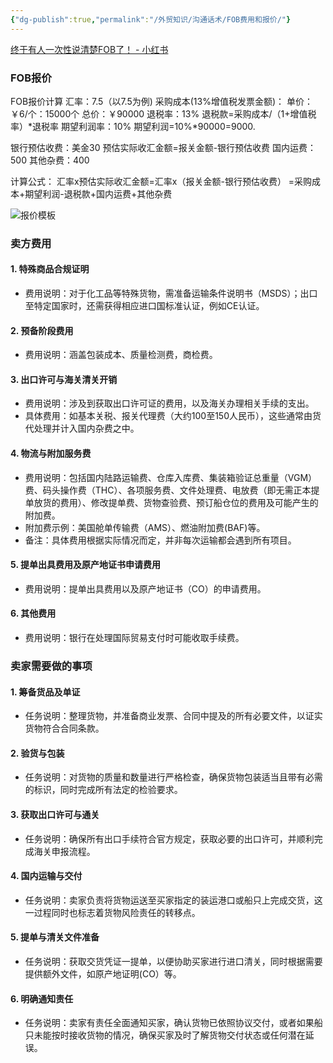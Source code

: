```yaml
---
{"dg-publish":true,"permalink":"/外贸知识/沟通话术/FOB费用和报价/"}
---
```


[终于有人一次性说清楚FOB了！ - 小红书](https://www.xiaohongshu.com/explore/66fa92d4000000001a0234a2?xsec_token=ABwfEQbIiQWu_2Nj0MaqjmYyb7NRcmPwEetpYLOTtB4N8=&xsec_source=pc_collect)

### FOB报价

FOB报价计算
汇率：7.5（以7.5为例)
采购成本(13%增值税发票金额)：
单价：￥6/个：15000个
总价：￥90000
退税率：13%
退税款=采购成本/（1+增值税率）\*退税率
期望利润率：10%
期望利润=10%\*90000=9000.

银行预估收费：美金30
预估实际收汇金额=报关金额-银行预估收费
国内运费：500
其他杂费：400

计算公式：
汇率x预估实际收汇金额=汇率x（报关金额-银行预估收费）
=采购成本+期望利润-退税款+国内运费+其他杂费


![报价模板](https://sns-webpic-qc.xhscdn.com/202412011934/ae0398cd015d9fef4f344cf05766bd76/1040g2sg3188h5l2vk4dg5nll4q008gdbbte5u18!nd_dft_wlteh_webp_3)




### 卖方费用

#### 1. 特殊商品合规证明

- 费用说明：对于化工品等特殊货物，需准备运输条件说明书（MSDS）；出口至特定国家时，还需获得相应进口国标准认证，例如CE认证。

#### 2. 预备阶段费用

- 费用说明：涵盖包装成本、质量检测费，商检费。

#### 3. 出口许可与海关清关开销

- 费用说明：涉及到获取出口许可证的费用，以及海关办理相关手续的支出。
- 具体费用：如基本关税、报关代理费（大约100至150人民币），这些通常由货代处理并计入国内杂费之中。

#### 4. 物流与附加服务费

- 费用说明：包括国内陆路运输费、仓库入库费、集装箱验证总重量（VGM）费、码头操作费（THC）、各项服务费、文件处理费、电放费（即无需正本提单放货的费用）、修改提单费、货物查验费、预订船仓位的费用及可能产生的附加费。
- 附加费示例：美国舱单传输费（AMS）、燃油附加费(BAF)等。
- 备注：具体费用根据实际情况而定，并非每次运输都会遇到所有项目。

#### 5. 提单出具费用及原产地证书申请费用

- 费用说明：提单出具费用以及原产地证书（CO）的申请费用。

#### 6. 其他费用

- 费用说明：银行在处理国际贸易支付时可能收取手续费。

### 卖家需要做的事项

#### 1. 筹备货品及单证

- 任务说明：整理货物，并准备商业发票、合同中提及的所有必要文件，以证实货物符合合同条款。

#### 2. 验货与包装

- 任务说明：对货物的质量和数量进行严格检查，确保货物包装适当且带有必需的标识，同时完成所有法定的检验要求。

#### 3. 获取出口许可与通关

- 任务说明：确保所有出口手续符合官方规定，获取必要的出口许可，并顺利完成海关申报流程。

#### 4. 国内运输与交付

- 任务说明：卖家负责将货物运送至买家指定的装运港口或船只上完成交货，这一过程同时也标志着货物风险责任的转移点。

#### 5. 提单与清关文件准备

- 任务说明：获取交货凭证一提单，以便协助买家进行进口清关，同时根据需要提供额外文件，如原产地证明(CO）等。

#### 6. 明确通知责任

- 任务说明：卖家有责任全面通知买家，确认货物已依照协议交付，或者如果船只未能按时接收货物的情况，确保买家及时了解货物交付状态或任何潜在延误。